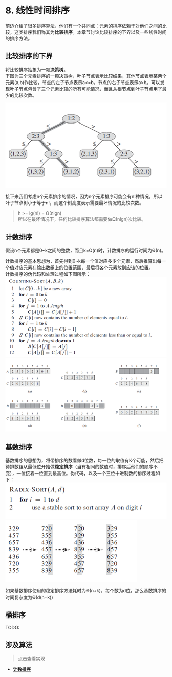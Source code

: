 # 8. 线性时间排序

前边介绍了很多排序算法，他们有一个共同点：元素的排序依赖于对他们之间的比较，这类排序我们称其为**比较排序**。本章节讨论比较排序的下界以及一些线性时间的排序方法。  

## 比较排序的下界

将比较排序抽象为一颗**决策树**。  
下图为三个元素排序的一颗决策树，叶子节点表示比较结果，其他节点表示某两个元素(a,b)作比较，节点的左子节点表示a<=b，节点的右子节点表示a>b。可以发现叶子节点包含了三个元素比较的所有可能情况，而且从根节点到叶子节点用了最少的比较次数。

![决策树](/.res/08_1.PNG)  

接下来我们考虑n个元素排序的情况，因为n个元素排序可能会有n!种情况，所以叶子节点树小于等于n!，而这个树高度表示需要最坏情况的比较次数。  
> h >= lg(n!) = Ω(nlgn)  
所以在最坏情况下，任何比较排序算法都需要做Ω(nlgn)次比较。

## 计数排序

假设n个元素都是0~k之间的整数，而且k=O(n)时，计数排序的运行时间为Θ(n)。  

计数排序的基本思想为，首先得到0~k每一个值对应多少个元素，然后推算出每一个值对应元素在输出数组上的位置范围，最后将各个元素放到应该的位置。  
计数排序的伪代码和处理过程如下图所示：  
![计数排序](/.res/08_COUNTING_SORT.PNG)  
![计数排序](/.res/08_2.PNG)  

## 基数排序

基数排序的思想为，将带排序的数看做d位数，每一位的取值有K个可能，然后把待排数组从最低位开始做**稳定排序**（当有相同的数值时，排序后他们的顺序不变），一位接着一位直到最高位。伪代码，以及一个三位十进制数的排序过程如下：  
![基数排序](/.res/08_RADIX_SORT.PNG)  
![基数排序](/.res/08_3.PNG)  

如果基数排序使用的稳定排序方法耗时为Θ(n+k)，每个数为d位，那么基数排序的时间复杂度为Θ(d(n+k))

## 桶排序

TODO:  

## 涉及算法
> 点击查看实现
+ **[计数排序](/Code/Algorithms/A-08-2-CountingSort/counting_sort_realization.c)** 